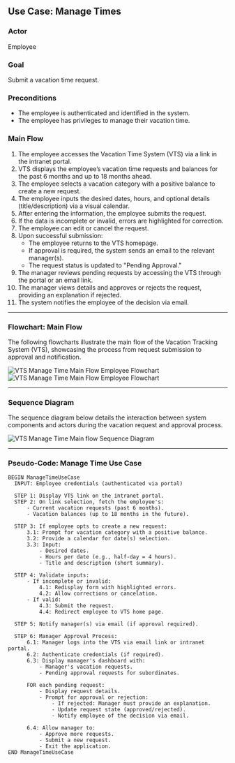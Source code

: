 ## Use Case: Manage Times

### Actor

Employee

### Goal

Submit a vacation time request.

### Preconditions

- The employee is authenticated and identified in the system.
- The employee has privileges to manage their vacation time.

### Main Flow

1. The employee accesses the Vacation Time System (VTS) via a link in the intranet portal.
2. VTS displays the employee’s vacation time requests and balances for the past 6 months and up to 18 months ahead.
3. The employee selects a vacation category with a positive balance to create a new request.
4. The employee inputs the desired dates, hours, and optional details (title/description) via a visual calendar.
5. After entering the information, the employee submits the request.
6. If the data is incomplete or invalid, errors are highlighted for correction.
7. The employee can edit or cancel the request.
8. Upon successful submission:
   - The employee returns to the VTS homepage.
   - If approval is required, the system sends an email to the relevant manager(s).
   - The request status is updated to "Pending Approval."
9. The manager reviews pending requests by accessing the VTS through the portal or an email link.
10. The manager views details and approves or rejects the request, providing an explanation if rejected.
11. The system notifies the employee of the decision via email.

---

### **Flowchart: Main Flow**

The following flowcharts illustrate the main flow of the Vacation Tracking System (VTS), showcasing the process from request submission to approval and notification.

![VTS Manage Time Main Flow Employee Flowchart](../../images/flowcharts/VTS-Manage-Time-Employee-flowchart.drawio.png)
![VTS Manage Time Main Flow Employee Flowchart](../../images/flowcharts/VTS-Manage-Time-Manager-flowchart.drawio.png)

---

### **Sequence Diagram**

The sequence diagram below details the interaction between system components and actors during the vacation request and approval process.

![VTS Manage Time Main flow Sequence Diagram](../../images/diagrams/sequence-diagrams/VTS-Manage-Time-Sequence-Diagram.drawio.png)

---

### **Pseudo-Code: Manage Time Use Case**

    BEGIN ManageTimeUseCase
      INPUT: Employee credentials (authenticated via portal)

      STEP 1: Display VTS link on the intranet portal.
      STEP 2: On link selection, fetch the employee's:
          - Current vacation requests (past 6 months).
          - Vacation balances (up to 18 months in the future).

      STEP 3: If employee opts to create a new request:
          3.1: Prompt for vacation category with a positive balance.
          3.2: Provide a calendar for date(s) selection.
          3.3: Input:
              - Desired dates.
              - Hours per date (e.g., half-day = 4 hours).
              - Title and description (short summary).

      STEP 4: Validate inputs:
          - If incomplete or invalid:
              4.1: Redisplay form with highlighted errors.
              4.2: Allow corrections or cancelation.
          - If valid:
              4.3: Submit the request.
              4.4: Redirect employee to VTS home page.

      STEP 5: Notify manager(s) via email (if approval required).

      STEP 6: Manager Approval Process:
          6.1: Manager logs into the VTS via email link or intranet portal.
          6.2: Authenticate credentials (if required).
          6.3: Display manager's dashboard with:
              - Manager's vacation requests.
              - Pending approval requests for subordinates.

          FOR each pending request:
              - Display request details.
              - Prompt for approval or rejection:
                  - If rejected: Manager must provide an explanation.
                  - Update request state (approved/rejected).
                  - Notify employee of the decision via email.

          6.4: Allow manager to:
              - Approve more requests.
              - Submit a new request.
              - Exit the application.
    END ManageTimeUseCase
